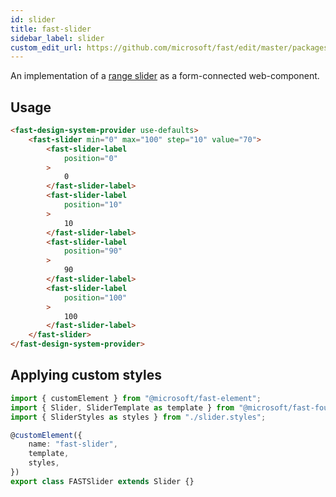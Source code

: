 ```yaml
---
id: slider
title: fast-slider
sidebar_label: slider
custom_edit_url: https://github.com/microsoft/fast/edit/master/packages/web-components/fast-foundation/src/slider/README.md
---
```


An implementation of a [range slider](https://developer.mozilla.org/en-US/docs/Web/HTML/Element/Input/range) as a form-connected web-component.

## Usage

```html
<fast-design-system-provider use-defaults>
    <fast-slider min="0" max="100" step="10" value="70">
        <fast-slider-label
            position="0"
        >
            0
        </fast-slider-label>
        <fast-slider-label
            position="10"
        >
            10
        </fast-slider-label>
        <fast-slider-label
            position="90"
        >
            90
        </fast-slider-label>
        <fast-slider-label
            position="100"
        >
            100
        </fast-slider-label>
    </fast-slider>
</fast-design-system-provider>
```

## Applying custom styles

```ts
import { customElement } from "@microsoft/fast-element";
import { Slider, SliderTemplate as template } from "@microsoft/fast-foundation";
import { SliderStyles as styles } from "./slider.styles";

@customElement({
    name: "fast-slider",
    template,
    styles,
})
export class FASTSlider extends Slider {}
```